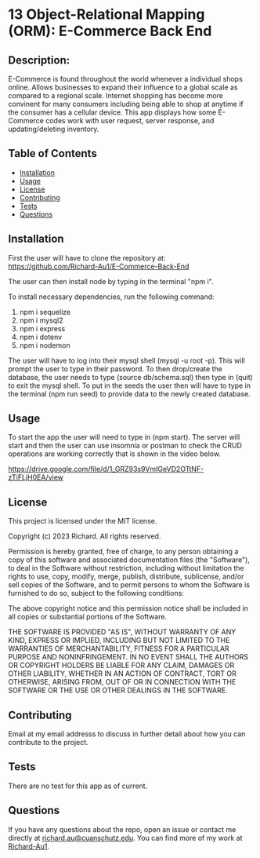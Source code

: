 # 13 Object-Relational Mapping (ORM): E-Commerce Back End

## Description:
E-Commerce is found throughout the world whenever a individual shops online. Allows businesses to expand their influence to a global scale as compared to a regional scale. Internet shopping has become more convinent for many consumers including being able to shop at anytime if the consumer has a cellular device. This app displays how some E-Commerce codes work with user request, server response, and updating/deleting inventory.

## Table of Contents
- [Installation](#installation)
- [Usage](#usage)
- [License](#license)
- [Contributing](#contributing)
- [Tests](#tests)
- [Questions](#questions)

## Installation

First the user will have to clone the repository at: https://github.com/Richard-Au1/E-Commerce-Back-End

The user can then install node by typing in the terminal "npm i".

To install necessary dependencies, run the following command:

1. npm i sequelize
2. npm i mysql2
3. npm i express
4. npm i dotenv
5. npm i nodemon

The user will have to log into their mysql shell (mysql -u root -p). This will prompt the user to type in their password. To then drop/create the database, the user needs to type (source db/schema.sql) then type in (quit) to exit the mysql shell. To put in the seeds the user then will have to type in the terminal (npm run seed) to provide data to the newly created database. 

## Usage

To start the app the user will need to type in (npm start). The server will start and then the user can use insomnia or postman to check the CRUD operations are working correctly that is shown in the video below.

https://drive.google.com/file/d/1_GRZ93s9VmIGeVD2OTtNF-zTiFLjH0EA/view 

## License
This project is licensed under the MIT license.

Copyright (c) 2023 Richard. All rights reserved.

Permission is hereby granted, free of charge, to any person obtaining a copy of this software and associated documentation files (the "Software"), to deal in the Software without restriction, including without limitation the rights to use, copy, modify, merge, publish, distribute, sublicense, and/or sell copies of the Software, and to permit persons to whom the Software is furnished to do so, subject to the following conditions:

The above copyright notice and this permission notice shall be included in all copies or substantial portions of the Software.

THE SOFTWARE IS PROVIDED "AS IS", WITHOUT WARRANTY OF ANY KIND, EXPRESS OR IMPLIED, INCLUDING BUT NOT LIMITED TO THE WARRANTIES OF MERCHANTABILITY, FITNESS FOR A PARTICULAR PURPOSE AND NONINFRINGEMENT. IN NO EVENT SHALL THE AUTHORS OR COPYRIGHT HOLDERS BE LIABLE FOR ANY CLAIM, DAMAGES OR OTHER LIABILITY, WHETHER IN AN ACTION OF CONTRACT, TORT OR OTHERWISE, ARISING FROM, OUT OF OR IN CONNECTION WITH THE SOFTWARE OR THE USE OR OTHER DEALINGS IN THE SOFTWARE.
  
## Contributing
Email at my email addresss to discuss in further detail about how you can contribute to the project.

## Tests

There are no test for this app as of current.
  
## Questions
If you have any questions about the repo, open an issue or contact me directly at [richard.au@cuanschutz.edu](mailto:richard.au@cuanschutz.edu). You can find more of my work at [Richard-Au1](https://github.com/Richard-Au1).



